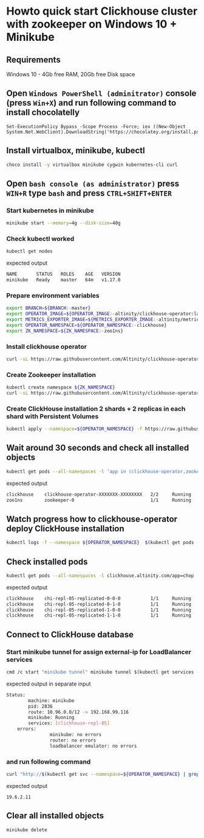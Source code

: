 # Howto quick start Clickhouse cluster with zookeeper on Windows 10 + Minikube
## Requirements
Windows 10 - 4Gb free RAM, 20Gb free Disk space 

## Open `Windows PowerShell (adminitrator)` console (press `Win+X`) and run following command to install chocolatelly
```
Set-ExecutionPolicy Bypass -Scope Process -Force; iex ((New-Object System.Net.WebClient).DownloadString('https://chocolatey.org/install.ps1'))
```

## Install virtualbox, minikube, kubectl
```bash
choco install -y virtualbox minikube cygwin kubernetes-cli curl
```

## Open `bash console (as administrator)` press `WIN+R` type `bash` and press `CTRL+SHIFT+ENTER`
### Start kubernetes in minikube
```bash
minikube start --memory=4g --disk-size=40g
```

### Check kubectl worked
```bash
kubectl get nodes
```
expected output
```bash
NAME       STATUS   ROLES    AGE   VERSION
minikube   Ready    master   64m   v1.17.0
```

### Prepare environment variables
```bash
export BRANCH=${BRANCH:-master} 
export OPERATOR_IMAGE=${OPERATOR_IMAGE:-altinity/clickhouse-operator:latest}
export METRICS_EXPORTER_IMAGE=${METRICS_EXPORTER_IMAGE:-altinity/metrics-exporter:latest}
export OPERATOR_NAMESPACE=${OPERATOR_NAMESPACE:-clickhouse}
export ZK_NAMESPACE=${ZK_NAMESPACE:-zoo1ns}
``` 

### Install clickhouse operator
```bash
curl -sL https://raw.githubusercontent.com/Altinity/clickhouse-operator/${BRANCH}/deploy/operator-installer/clickhouse-operator-install.sh | bash 
```

### Create Zookeeper installation
```bash
kubectl create namespace ${ZK_NAMESPACE}
curl -sL https://raw.githubusercontent.com/Altinity/clickhouse-operator/${BRANCH}/deploy/zookeeper/quick-start-volume-emptyDir/zookeeper-1-node.yaml | kubectl apply --namespace=${ZK_NAMESPACE} -f -
```

### Create ClickHouse installation 2 shards + 2 replicas in each shard with Persistent Volumes
```bash
kubectl apply --namespace=${OPERATOR_NAMESPACE} -f https://raw.githubusercontent.com/Altinity/clickhouse-operator/${BRANCH}/docs/chi-examples/04-replication-zookeeper-05-simple-PV.yaml 
```

## Wait around 30 seconds and check all installed objects
```bash
kubectl get pods --all-namespaces -l 'app in (clickhouse-operator,zookeeper)'
```
expected output
```bash
clickhouse    clickhouse-operator-XXXXXXX-XXXXXXXX   2/2     Running   0    4m13s
zoo1ns        zookeeper-0                            1/1     Running   0    3m59s
```

## Watch progress how to clickhouse-operator deploy ClickHouse installation 
```bash
kubectl logs -f --namespace ${OPERATOR_NAMESPACE}  $(kubectl get pods --namespace=${OPERATOR_NAMESPACE} -o wide | grep -E "clickhouse-operator" | cut -d " " -f 1) -c clickhouse-operator
```

## Check installed pods
```bash
kubectl get pods --all-namespaces -l clickhouse.altinity.com/app=chop
```
expected output
```bash
clickhouse    chi-repl-05-replicated-0-0-0           1/1     Running   0          31m
clickhouse    chi-repl-05-replicated-0-1-0           1/1     Running   0          29m
clickhouse    chi-repl-05-replicated-1-0-0           1/1     Running   0          29m
clickhouse    chi-repl-05-replicated-1-1-0           1/1     Running   0          28m
```

## Connect to ClickHouse database
### Start minikube tunnel for assign external-ip for LoadBalancer services
```bash
cmd /c start "minikube tunnel" minikube tunnel $(kubectl get services --namespace=${OPERATOR_NAMESPACE} | grep LoadBalancer | cut -d " " -f 1)
```
expected output in separate input
```bash
Status:
        machine: minikube
        pid: 2836
        route: 10.96.0.0/12 -> 192.168.99.116
        minikube: Running
        services: [clickhouse-repl-05]
    errors:
                minikube: no errors
                router: no errors
                loadbalancer emulator: no errors
```

###  and run following command
```bash
curl "http://$(kubectl get svc --namespace=${OPERATOR_NAMESPACE} | grep LoadBalancer | awk '{print $4}'):8123/?query=SELECT+Version()"
```
expected output
```
19.6.2.11
```

## Clear all installed objects
```bash
minikube delete
```